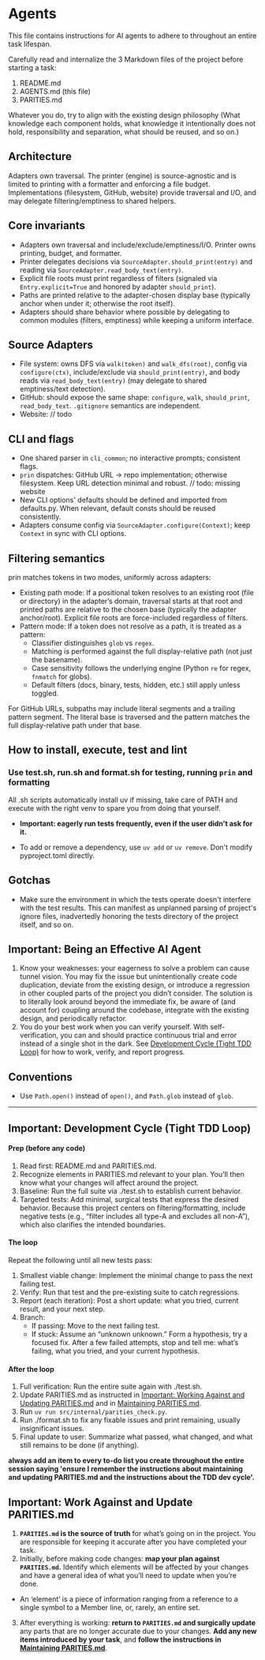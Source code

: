 # Agents

This file contains instructions for AI agents to adhere to throughout an entire task lifespan.

Carefully read and internalize the 3 Markdown files of the project before starting a task:
1. README.md
2. AGENTS.md (this file)
3. PARITIES.md

Whatever you do, try to align with the existing design philosophy (What knowledge each component holds, what knowledge it intentionally does not hold, responsibility and separation, what should be reused, and so on.)

## Architecture

Adapters own traversal. The printer (engine) is source-agnostic and is limited to printing with a formatter and enforcing a file budget. Implementations (filesystem, GitHub, website) provide traversal and I/O, and may delegate filtering/emptiness to shared helpers.

## Core invariants
- Adapters own traversal and include/exclude/emptiness/I/O. Printer owns printing, budget, and formatter.
- Printer delegates decisions via `SourceAdapter.should_print(entry)` and reading via `SourceAdapter.read_body_text(entry)`.
- Explicit file roots must print regardless of filters (signaled via `Entry.explicit=True` and honored by adapter `should_print`).
- Paths are printed relative to the adapter-chosen display base (typically anchor when under it; otherwise the root itself).
- Adapters should share behavior where possible by delegating to common modules (filters, emptiness) while keeping a uniform interface.

## Source Adapters
- File system: owns DFS via `walk(token)` and `walk_dfs(root)`, config via `configure(ctx)`, include/exclude via `should_print(entry)`, and body reads via `read_body_text(entry)` (may delegate to shared emptiness/text detection).
- GitHub: should expose the same shape: `configure`, `walk`, `should_print`, `read_body_text`. `.gitignore` semantics are independent.
- Website: // todo

## CLI and flags
- One shared parser in `cli_common`; no interactive prompts; consistent flags.
- `prin` dispatches: GitHub URL → repo implementation; otherwise filesystem. Keep URL detection minimal and robust. // todo: missing website
- New CLI options' defaults should be defined and imported from defaults.py. When relevant, default consts should be reused consistently.
- Adapters consume config via `SourceAdapter.configure(Context)`; keep `Context` in sync with CLI options.

## Filtering semantics

prin matches tokens in two modes, uniformly across adapters:

- Existing path mode: If a positional token resolves to an existing root (file or directory) in the adapter’s domain, traversal starts at that root and printed paths are relative to the chosen base (typically the adapter anchor/root). Explicit file roots are force-included regardless of filters.
- Pattern mode: If a token does not resolve as a path, it is treated as a pattern:
  - Classifier distinguishes `glob` vs `regex`.
  - Matching is performed against the full display-relative path (not just the basename).
  - Case sensitivity follows the underlying engine (Python `re` for regex, `fnmatch` for globs).
  - Default filters (docs, binary, tests, hidden, etc.) still apply unless toggled.

For GitHub URLs, subpaths may include literal segments and a trailing pattern segment. The literal base is traversed and the pattern matches the full display-relative path under that base.

## How to install, execute, test and lint

### Use test.sh, run.sh and format.sh for testing, running `prin` and formatting

All .sh scripts automatically install uv if missing, take care of PATH and execute with the right venv to spare you from doing that yourself.

- **Important: eagerly run tests frequently, even if the user didn't ask for it.**

 - To add or remove a dependency, use `uv add` or `uv remove`. Don't modify pyproject.toml directly.

## Gotchas
- Make sure the environment in which the tests operate doesn't interfere with the test results. This can manifest as unplanned parsing of project's ignore files, inadvertedly honoring the tests directory of the project itself, and so on.

## Important: Being an Effective AI Agent

1. Know your weaknesses: your eagerness to solve a problem can cause tunnel vision. You may fix the issue but unintentionally create code duplication, deviate from the existing design, or introduce a regression in other coupled parts of the project you didn’t consider. The solution is to literally look around beyond the immediate fix, be aware of (and account for) coupling around the codebase, integrate with the existing design, and periodically refactor.
2. You do your best work when you can verify yourself. With self-verification, you can and should practice continuous trial and error instead of a single shot in the dark. See [Development Cycle (Tight TDD Loop)](AGENTS.md) for how to work, verify, and report progress.

## Conventions
- Use `Path.open()` instead of `open()`, and `Path.glob` instead of `glob`.
---

## Important: Development Cycle (Tight TDD Loop)

#### Prep (before any code)
1.	Read first: README.md and PARITIES.md.
2. Recognize elements in PARITIES.md relevant to your plan. You'll then know what your changes will affect around the project.
3. Baseline: Run the full suite via ./test.sh to establish current behavior.
4. Targeted tests: Add minimal, surgical tests that express the desired behavior. Because this project centers on filtering/formatting, include negative tests (e.g., “filter includes all type-A and excludes all non-A”), which also clarifies the intended boundaries.

#### The loop
Repeat the following until all new tests pass:
1.	Smallest viable change: Implement the minimal change to pass the next failing test.
2.	Verify: Run that test and the pre-existing suite to catch regressions.
3.	Report (each iteration): Post a short update: what you tried, current result, and your next step.
4.	Branch:
	- If passing: Move to the next failing test.
	- If stuck: Assume an “unknown unknown.” Form a hypothesis, try a focused fix. After a few failed attempts, stop and tell me: what’s failing, what you tried, and your current hypothesis.

#### After the loop
1.	Full verification: Run the entire suite again with ./test.sh.
2. Update PARITIES.md as instructed in [Important: Working Against and Updating PARITIES.md](AGENTS.md) and in [Maintaining PARITIES.md](PARITIES.md).
3. Run `uv run src/internal/parities_check.py`.
4. Run ./format.sh to fix any fixable issues and print remaining, usually insignificant issues.
5.	Final update to user: Summarize what passed, what changed, and what still remains to be done (if anything).

**always add an item to every to-do list you create throughout the entire session saying 'ensure I remember the instructions about maintaining and updating PARITIES.md and the instructions about the TDD dev cycle'.**

## Important: Work Against and Update PARITIES.md

1. **`PARITIES.md` is the source of truth** for what’s going on in the project. You are responsible for keeping it accurate after you have completed your task.
2. Initially, before making code changes: **map your plan against `PARITIES.md`.** Identify which elements will be affected by your changes and have a general idea of what you’ll need to update when you’re done. 
* An ‘element’ is a piece of information ranging from a reference to a single symbol to a Member line, or, rarely, an entire set.
3. After everything is working: **return to `PARITIES.md` and surgically update** any parts that are no longer accurate due to your changes. **Add any new items introduced by your task**, and **follow the instructions in [Maintaining PARITIES.md](PARITIES.md)**.
